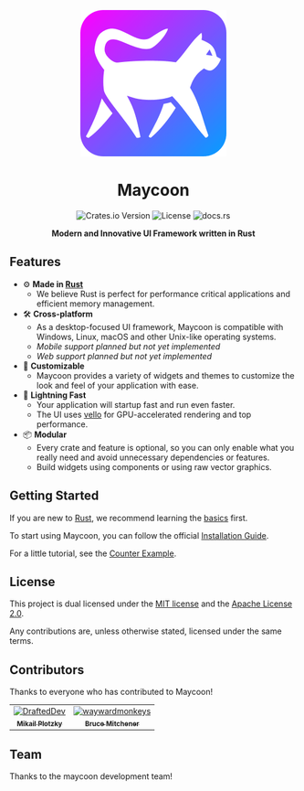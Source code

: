 <div align="center">

![Maycoon Logo](assets/logo-256x256.png)

# Maycoon

![Crates.io Version](https://img.shields.io/crates/v/maycoon)
![License](https://img.shields.io/crates/l/maycoon)
![docs.rs](https://img.shields.io/docsrs/maycoon)

**Modern and Innovative UI Framework written in Rust**

</div>

## Features

- ⚙️ **Made in [Rust](https://www.rust-lang.org)**
    - We believe Rust is perfect for performance critical applications and efficient memory management.
- 🛠️ **Cross-platform**
    - As a desktop-focused UI framework, Maycoon is compatible with Windows, Linux, macOS and other Unix-like operating
      systems.
    - *Mobile support planned but not yet implemented*
    - *Web support planned but not yet implemented*
- 🎨 **Customizable**
    - Maycoon provides a variety of widgets and themes to customize the look and feel of your application with ease.
- 🚀 **Lightning Fast**
    - Your application will startup fast and run even faster.
    - The UI uses [vello](https://github.com/linebender/vello) for GPU-accelerated rendering and top performance.
- 📦 **Modular**
    - Every crate and feature is optional, so you can only enable what you really need and avoid unnecessary
      dependencies or features.
    - Build widgets using components or using raw vector graphics.

## Getting Started

If you are new to [Rust](https://www.rust-lang.org), we recommend learning the [basics](https://www.rust-lang.org/learn)
first.

To start using Maycoon, you can follow
the official [Installation Guide](https://maycoon-ui.github.io/guide/qick-start/installation.html).

For a little tutorial, see the [Counter Example](https://maycoon-ui.github.io/guide/qick-start/basic-app.html).

## License

This project is dual licensed under the [MIT license](LICENSE-MIT) and the [Apache License 2.0](LICENSE-APACHE).

Any contributions are, unless otherwise stated, licensed under the same terms.

## Contributors

Thanks to everyone who has contributed to Maycoon!

<!-- readme: contributors -start -->
<table>
	<tbody>
		<tr>
            <td align="center">
                <a href="https://github.com/DraftedDev">
                    <img src="https://avatars.githubusercontent.com/u/70287588?v=4" width="100;" alt="DraftedDev"/>
                    <br />
                    <sub><b>Mikail Plotzky</b></sub>
                </a>
            </td>
            <td align="center">
                <a href="https://github.com/waywardmonkeys">
                    <img src="https://avatars.githubusercontent.com/u/178582?v=4" width="100;" alt="waywardmonkeys"/>
                    <br />
                    <sub><b>Bruce Mitchener</b></sub>
                </a>
            </td>
		</tr>
	<tbody>
</table>
<!-- readme: contributors -end -->

## Team

Thanks to the maycoon development team!

<!-- readme: collaborators -start -->
<table>
	<tbody>
	<tbody>
</table>
<!-- readme: collaborators -end -->
